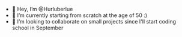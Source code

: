 - 👋 Hey, I’m @Hurluberlue
- 🌱 I’m currently starting from scratch at the age of 50 :)
- 💞️ I’m looking to collaborate on small projects since I'll start coding school in September


<!---
Hurluberlue/Hurluberlue is a ✨ special ✨ repository because its `README.md` (this file) appears on your GitHub profile.
You can click the Preview link to take a look at your changes.
--->
